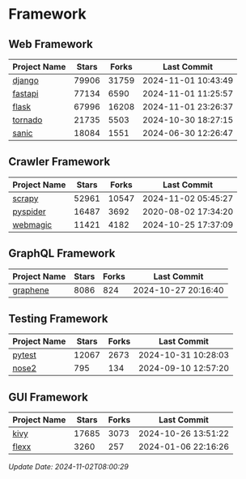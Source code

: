 # Framework

## Web Framework
| Project Name | Stars | Forks | Last Commit |
| ------------ | ----- | ----- | ----------- |
| [django](https://github.com/django/django) | 79906 | 31759 | 2024-11-01 10:43:49 |
| [fastapi](https://github.com/fastapi/fastapi) | 77134 | 6590 | 2024-11-01 11:25:57 |
| [flask](https://github.com/pallets/flask) | 67996 | 16208 | 2024-11-01 23:26:37 |
| [tornado](https://github.com/tornadoweb/tornado) | 21735 | 5503 | 2024-10-30 18:27:15 |
| [sanic](https://github.com/sanic-org/sanic) | 18084 | 1551 | 2024-06-30 12:26:47 |

## Crawler Framework
| Project Name | Stars | Forks | Last Commit |
| ------------ | ----- | ----- | ----------- |
| [scrapy](https://github.com/scrapy/scrapy) | 52961 | 10547 | 2024-11-02 05:45:27 |
| [pyspider](https://github.com/binux/pyspider) | 16487 | 3692 | 2020-08-02 17:34:20 |
| [webmagic](https://github.com/code4craft/webmagic) | 11421 | 4182 | 2024-10-25 17:37:09 |

## GraphQL Framework
| Project Name | Stars | Forks | Last Commit |
| ------------ | ----- | ----- | ----------- |
| [graphene](https://github.com/graphql-python/graphene) | 8086 | 824 | 2024-10-27 20:16:40 |

## Testing Framework
| Project Name | Stars | Forks | Last Commit |
| ------------ | ----- | ----- | ----------- |
| [pytest](https://github.com/pytest-dev/pytest) | 12067 | 2673 | 2024-10-31 10:28:03 |
| [nose2](https://github.com/nose-devs/nose2) | 795 | 134 | 2024-09-10 12:57:20 |

## GUI Framework
| Project Name | Stars | Forks | Last Commit |
| ------------ | ----- | ----- | ----------- |
| [kivy](https://github.com/kivy/kivy) | 17685 | 3073 | 2024-10-26 13:51:22 |
| [flexx](https://github.com/flexxui/flexx) | 3260 | 257 | 2024-01-06 22:16:26 |

*Update Date: 2024-11-02T08:00:29*